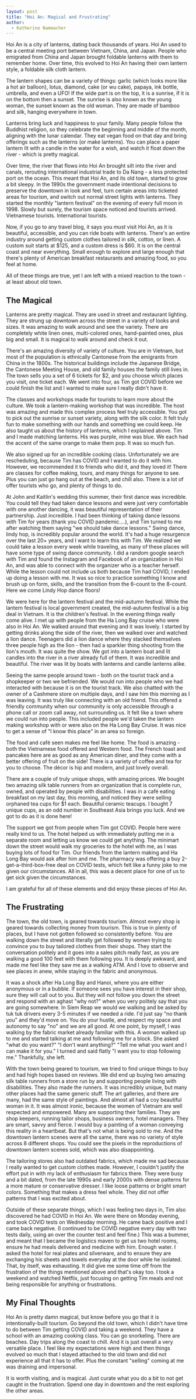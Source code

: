 ```yaml
---
layout: post
title: "Hoi An: Magical and Frustrating"
author:
  - Katherine Nammacher
---
```


Hoi An is a city of lanterns, dating back thousands of years. Hoi An used to be a central meeting port between Vietnam, China, and Japan. People who emigrated from China and Japan brought foldable lanterns with them to remember home. Over time, this evolved to Hoi An having their own lantern style, a foldable silk cloth lantern. 

The lantern shapes can be a variety of things: garlic (which looks more like a hot air balloon), lotus, diamond, cake (or wu cake), papaya, ink bottle, umbrella, and even a UFO! If the wide part is on the top, it is a sunrise, if it is on the bottom then a sunset. The sunrise is also known as the young woman, the sunset known as the old woman. They are made of bamboo and silk, hanging everywhere in town.

Lanterns bring luck and happiness to your family. Many people follow the Buddhist religion, so they celebrate the beginning and middle of the month, aligning with the lunar calendar. They eat vegan food on that day and bring offerings such as the lanterns (or make lanterns). You can place a paper lantern lit with a candle in the water for a wish, and watch it float down the river - which is pretty magical.

Over time, the river that flows into Hoi An brought silt into the river and canals, rerouting international industrial trade to Da Nang - a less protected port on the ocean. This meant that Hoi An, and its old town, started to grow a bit sleepy. In the 1990s the government made intentional decisions to preserve the downtown in look and feel, turn certain areas into ticketed areas for tourism, and switch out normal street lights with lanterns. They started the monthly "lantern festival" on the evening of every full moon in 1998. Slowly but surely, the tourism space noticed and tourists arrived. Vietnamese tourists. International tourists.

Now, if you go to any travel blog, it says you *must* visit Hoi An, as it is beautiful, accessible, and you can ride boats with lanterns. There's an entire industry around getting custom clothes tailored in silk, cotton, or linen. A custom suit starts at $125, and a custom dress is $60. It is on the central coast and near everything. Small enough to explore and large enough that there's plenty of American breakfast restaurants and amazing food, so you feel at home.

All of these things are true, yet I am left with a mixed reaction to the town - at least about old town. 

## The Magical

Lanterns are pretty magical. They are used in street and restaurant lighting. They are strung up downtown across the street in a variety of looks and sizes. It was amazing to walk around and see the variety. There are completely white linen ones, multi-colored ones, hand-painted ones, plus big and small. It is magical to walk around and check it out.

There's an amazing diversity of variety of culture. You are in Vietnam, but most of the population is ethnically Cantonese from the emigrants from China in the 1800s. The historical buildings include the Japanese Bridge, the Cantonese Meeting House, and old family houses the family still lives in. The town sells you a set of 6 tickets for $2, and you choose which places you visit, one ticket each. We went into four, as Tim got COVID before we could finish the list and I wanted to make sure I really didn't have it. 

The classes and workshops made for tourists to learn more about the culture. We took a lantern-making workshop that was incredible. The host was amazing and made this complex process feel truly accessible. You got to pick out the sunrise or sunset variety, along with the silk color. It felt truly fun to make something with our hands and something we could keep. He also taught us about the history of lanterns, which I explained above. Tim and I made matching lanterns. His was purple, mine was blue. We each had the accent of the same orange to make them pop. It was so much fun.

We also signed up for an incredible cooking class. Unfortunately we are rescheduling, because Tim has COVID and I wanted to do it with him. However, we recommended it to friends who did it, and they loved it! There are classes for coffee making, tours, and many things for anyone to see. Plus you can just go hang out at the beach, and chill also. There is a lot of offer tourists who go, and plenty of things to do. 

At John and Kaitlin's wedding this summer, their first dance was incredible. You could tell they had taken dance lessons and were just very comfortable with one another dancing, it was beautiful representation of their partnership. Just incredible. I had been thinking of taking dance lessons with Tim for years (thank you COVID pandemic….), and Tim turned to me after watching them saying "we should take dance lessons." Swing dance, lindy hop, is incredibly popular around the world. It's had a huge resurgence over the last 20+ years, and I want to learn this with Tim. We realized we could take a lesson every week while traveling, as many of these places will have some type of swing dance community. I did a random google search with Tim and found the Instagram and Facebook of an organization in Hoi An, and was able to connect with the organizer who is a teacher herself. While the lesson could not include us both because Tim had COVID, I ended up doing a lesson with me. It was so nice to practice something I know and brush up on form, skills, and the transition from the 6-count to the 8-count. Here we come Lindy Hop dance floors!

We were here for the lantern festival and the mid-autumn festival. While the lantern festival is local government created, the mid-autumn festival is a big deal in Vietnam. It is the children's festival. In the evening things really come alive. I met up with people from the Ha Long Bay cruise who were also in Hoi An. We walked around that evening and it was lovely. I started by getting drinks along the side of the river, then we walked over and watched a lion dance. Teenagers did a lion dance where they stacked themselves three people high as the lion - then had a sparkler thing shooting from the lion's mouth. It was quite the show. We got into a lantern boat and lit candles into the river in a river already full of them. It was incredible and beautiful. The river was lit by boats with lanterns and candle lanterns alike. 

Seeing the same people around town - both on the tourist track and a shopkeeper or two we befriended. We would run into people who we had interacted with because it is on the tourist track. We also chatted with the owner of a Cashmere store on multiple days, and I saw him this morning as I was leaving. It was truly like connecting with an old friend. This offered a friendly community when our community is only accessible through a phone call or zoom call away, not surrounding us. It felt like a town where we could run into people. This included people we'd taken the lantern making workshop with or were also on the Ha Long Bay Cruise. It was nice to get a sense of "I know this place" in an area so foreign. 

The food and café seen makes me feel like home. The food is amazing - both the Vietnamese food offered and Western food. The French toast and pancakes here are as good as any American diner, and they come with a better offering of fruit on the side! There is a variety of coffee and tea for you to choose. The décor is hip and modern, and just lovely overall. 

There are a couple of truly unique shops, with amazing prices. We bought two amazing silk table runners from an organization that is complete run, owned, and operated by people with disabilities. I was in a café eating breakfast on my last day, this morning, and noticed they were selling orphaned tea cups for $1 each. Beautiful ceramic teacups. I bought 7 unique cups, as an odd number in Southeast Asia brings you luck. And we got to do as it is done here!

The support we got from people when Tim got COVID. People here were really kind to us. The hotel helped us with immediately putting me in a separate room and letting us know we could get anything. The minimart down the street would walk my groceries to the hotel with me, as I was buying lots of food for Tim. Our friends from the lantern making and Ha Long Bay would ask after him and me. The pharmacy was offering a buy 2-get-a-third-box-free deal on COVID tests, which felt like a funny joke to me given our circumstances. All in all, this was a decent place for one of us to get sick given the circumstances. 

I am grateful for all of these elements and did enjoy these pieces of Hoi An.  


## The Frustrating

The town, the old town, is geared towards tourism. Almost every shop is geared towards collecting money from tourism. This is true in plenty of places, but I have not gotten followed so consistently before. You are walking down the street and literally get followed by women trying to convince you to buy tailored clothes from their shops. They start the conversation politely and it goes into a sales pitch really fast, as you are walking a good 100 feet with them following you. It is deeply awkward, and made me feel like they saw me as a walking ATM. And I love to observe and see places in anew, while staying in the fabric and anonymous.

It was a shock after Ha Long Bay and Hanoi, where you are either anonymous or in a bubble. If someone sees you have interest in their shop, sure they will call out to you. But they will not follow you down the street and respond with an aghast "why not?" when you very politely say that you are going somewhere. In Siem Reap we would we walking and be asked by tuk tuk drivers every 3-5 minutes if we needed a ride. I'd just say "no thank you" and they'd move on. You do your hustle, and respect my space and autonomy to say "no" and we are all good. At one point, by myself, I was walking by the fabric market already familiar with this. A woman walked up to me and started talking at me and following me for a block. She asked "what do you want?" "I don't want anything?" "Tell me what you want and I can make it for you." I turned and said flatly "I want you to stop following me." Thankfully, she left. 

With the town being geared to tourism, we tried to find unique things to buy and had high hopes based on reviews. We did end up buying two amazing silk table runners from a store run by and supporting people living with disabilities. They also made the runners. It was incredibly unique, but many other places had the same generic stuff. The art galleries, and there are many, had the same style of paintings. And almost all had a coy beautiful woman in it. It was almost ironic, because the women of Vietnam are well respected and empowered. Many are supporting their families. They are shop keepers, running tailor shops, business owners, hotel managers. They are smart, savvy and fierce. I would buy a painting of a woman conveying this reality in a heartbeat. But that's not what is being sold to me. And the downtown lantern scenes were all the same, there was no variety of style across 8 different shops. You could see the pixels in the reproductions of downtown lantern scenes sold, which was also disappointing. 

The tailoring stores also had outdated fabrics, which made me sad because I really wanted to get custom clothes made. However, I couldn't justify the effort put in with my lack of enthusiasm for fabrics there. They were busy and a bit dated, from the late 1990s and early 2000s with dense patterns for a more mature or conservative dresser. I like loose patterns or bright smart colors. Something that makes a dress feel whole. They did not offer patterns that I was excited about. 

Outside of these separate things, which I was feeling two days in, Tim also discovered he had COVID in Hoi An. We were there on Monday evening, and took COVID tests on Wednesday morning. He came back positive and I came back negative. (I continued to be COVID negative every day with two tests daily, using an over the counter test and feel fine.) This was a bummer, and meant that I became the logistics maven to get us two hotel rooms, ensure he had meals delivered and medicine with him. Enough water. I asked the hotel for real plates and silverware, and to ensure they are exchanging his sheets and towels everyday at the door while he isolated. That, by itself, was exhausting. It did give me some time off from the frustration of the things mentioned above and that's okay too. I took a weekend and watched Netflix, just focusing on getting Tim meals and not being responsible for anything or frustrations. 

## My Final Thoughts

Hoi An is pretty damn magical, but know before you go that it is intentionally-built tourism. Go beyond the old town, which I didn't have time to do between Tim getting COVID and taking a weekend. They have a school with an amazing cooking class. You can go snorkeling. There are beaches. Day trips along the coast to chill. And it is just overall a very versatile place. I feel like my expectations were high and then things evolved so much that I stayed attached to the old town and did not experience all that it has to offer. Plus the constant "selling" coming at me was draining and impersonal. 

It is worth visiting, and is magical. Just curate what you do a bit to not get caught in the frustration. Spend one day in downtown and the rest exploring the other areas. 
